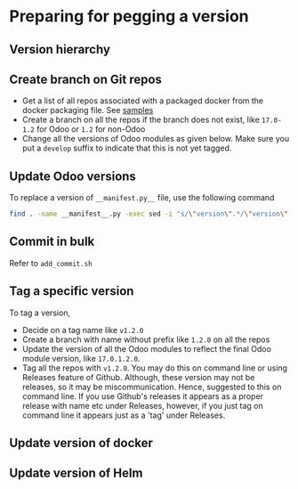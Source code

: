 # Preparing for pegging a version

## Version hierarchy

## Create branch on Git repos

* Get a list of all repos associated with a packaged docker from the docker packaging file. See [samples](https://github.com/OpenG2P/openg2p-packaging/tree/main/packaging/packages)
* Create a branch on all the repos if the branch does not exist, like `17.0-1.2` for Odoo or `1.2` for non-Odoo
* Change all the versions of Odoo modules as given below. Make sure you put a `develop` suffix to indicate that this is not yet tagged.

## Update Odoo versions

To replace a version of `__manifest.py__` file, use the following command

```sh
find . -name __manifest__.py -exec sed -i "s/\"version\".*/\"version\": \"17.0.1.2.0-develop\",/g" {} \;
```

## Commit in bulk
Refer to `add_commit.sh`

## Tag a specific version
To tag a version, 
* Decide on a tag name like `v1.2.0`
* Create a branch with name without prefix like `1.2.0` on all the repos
* Update the version of all the Odoo modules to reflect the final Odoo module version, like `17.0.1.2.0`. 
* Tag all the repos with `v1.2.0`. You may do this on command line or using Releases feature of Github. Although, these version may not be releases, so it may be miscommunication. Hence, suggested to this on command line. If you use Github's releases it appears as a proper release with name etc under Releases, however, if you just tag on command line it appears just as a 'tag' under Releases.

## Update version of docker

## Update version of Helm 
